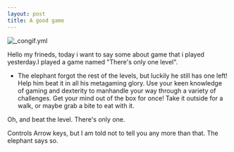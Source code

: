 ```yaml
---
layout: post
title: A good game 
---
```


![_congif.yml](http://www.toonbarn.com/wordpress/wp-content/uploads/2009/09/this-is-the-only-level.jpg)


 Hello my frineds, today i want to say some about game that i played yesterday.I played a game named "There's only one level".
 * The elephant forgot the rest of the levels, but luckily he still has one left! Help him beat it in all his metagaming glory. Use your keen knowledge of gaming and dexterity to manhandle your way through a variety of challenges. Get your mind out of the box for once! Take it outside for a walk, or maybe grab a bite to eat with it.

Oh, and beat the level. There's only one.

Controls
Arrow keys, but I am told not to tell you any more than that. The elephant says so.

